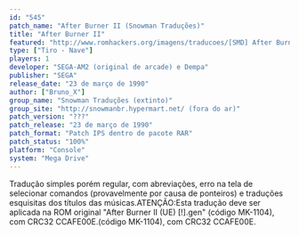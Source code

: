```yaml
---
id: "545"
patch_name: "After Burner II (Snowman Traduções)"
title: "After Burner II"
featured: "http://www.romhackers.org/imagens/traducoes/[SMD] After Burner II - Snowman Traducoes - 1.png"
type: ["Tiro - Nave"]
players: 1
developer: "SEGA-AM2 (original de arcade) e Dempa"
publisher: "SEGA"
release_date: "23 de março de 1990"
author: ["Bruno_X"]
group_name: "Snowman Traduções (extinto)"
group_site: "http://snowmanbr.hypermart.net/ (fora do ar)"
patch_version: "???"
patch_release: "23 de março de 1990"
patch_format: "Patch IPS dentro de pacote RAR"
patch_status: "100%"
platform: "Console"
system: "Mega Drive"
---
```


Tradução simples porém regular, com abreviações, erro na tela de selecionar comandos (provavelmente por causa de ponteiros) e traduções esquisitas dos títulos das músicas.ATENÇÃO:Esta tradução deve ser aplicada na ROM original "After Burner II (UE) [!].gen" (código MK-1104), com CRC32 CCAFE00E.(código MK-1104), com CRC32 CCAFE00E.
